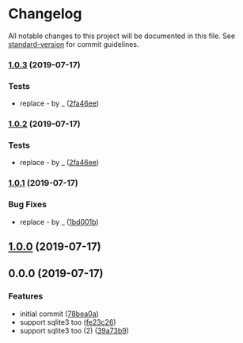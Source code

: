 # Changelog

All notable changes to this project will be documented in this file. See [standard-version](https://github.com/conventional-changelog/standard-version) for commit guidelines.

### [1.0.3](https://github.com/SocialGouv/jest-environment-knex/compare/v1.0.1...v1.0.3) (2019-07-17)


### Tests

*  replace - by _ ([2fa46ee](https://github.com/SocialGouv/jest-environment-knex/commit/2fa46ee))



### [1.0.2](https://github.com/SocialGouv/jest-environment-knex/compare/v1.0.1...v1.0.2) (2019-07-17)


### Tests

*  replace - by _ ([2fa46ee](https://github.com/SocialGouv/jest-environment-knex/commit/2fa46ee))



### [1.0.1](https://github.com/SocialGouv/emjpm/compare/v1.0.0...v1.0.1) (2019-07-17)


### Bug Fixes

* replace - by _ ([1bd001b](https://github.com/SocialGouv/emjpm/commit/1bd001b))



## [1.0.0](https://github.com/SocialGouv/emjpm/compare/v0.0.0...v1.0.0) (2019-07-17)



## 0.0.0 (2019-07-17)


### Features

* initial commit ([78bea0a](https://github.com/SocialGouv/emjpm/commit/78bea0a))
* support sqlite3 too ([fe23c26](https://github.com/SocialGouv/emjpm/commit/fe23c26))
* support sqlite3 too (2) ([39a73b9](https://github.com/SocialGouv/emjpm/commit/39a73b9))

